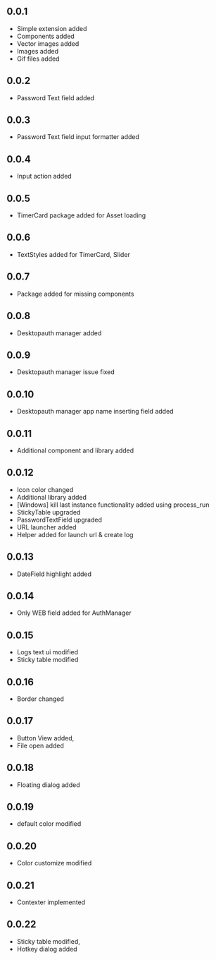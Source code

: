 ## 0.0.1
- Simple extension added
- Components added
- Vector images added
- Images added
- Gif files added

## 0.0.2
- Password Text field added

## 0.0.3
- Password Text field input formatter added

## 0.0.4
- Input action added

## 0.0.5
- TimerCard package added for Asset loading

## 0.0.6
- TextStyles added for TimerCard, Slider

## 0.0.7
- Package added for missing components

## 0.0.8
- Desktopauth manager added

## 0.0.9
- Desktopauth manager issue fixed

## 0.0.10
- Desktopauth manager app name inserting field added

## 0.0.11
- Additional component and library added

## 0.0.12
- Icon color changed
- Additional library added
- [Windows] kill last instance functionality added using process_run
- StickyTable upgraded
- PasswordTextField upgraded
- URL launcher added
- Helper added for launch url & create log

## 0.0.13
- DateField highlight added

## 0.0.14
- Only WEB field added for AuthManager

## 0.0.15
- Logs text ui modified
- Sticky table modified

## 0.0.16
- Border changed

## 0.0.17
- Button View added,
- File open added

## 0.0.18
- Floating dialog added

## 0.0.19
- default color modified

## 0.0.20
- Color customize modified

## 0.0.21
- Contexter implemented

## 0.0.22
- Sticky table modified,
- Hotkey dialog added
